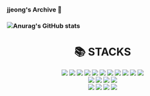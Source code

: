 ### jjeong's Archive 💛

### ![Anurag's GitHub stats](https://github-readme-stats.vercel.app/api?username=jjeong1015&show_icons=true&theme=great-gatsby)
<div align=center><h1>📚 STACKS</h1></div>

<div align=center> 
  <img src="https://img.shields.io/badge/C-#A8B9CC?style=for-the-badge&logo=C&logoColor=white">
  <img src="https://img.shields.io/badge/Java-007396?style=for-the-badge&logo=Java&logoColor=white"> 
  
  <img src="https://img.shields.io/badge/Oracle-F80000?style=for-the-badge&logo=Oracle&logoColor=white"> 
  <img src="https://img.shields.io/badge/MySQL-4479A1?style=for-the-badge&logo=MySQL&logoColor=white"> 
  
  
  <img src="https://img.shields.io/badge/Spring-6DB33F?style=for-the-badge&logo=Spring&logoColor=white"> 
  <img src="https://img.shields.io/badge/SpringBoot-6DB33F?style=for-the-badge&logo=SpringBoot&logoColor=white"> 
  <img src="https://img.shields.io/badge/SpringSecurity-6DB33F?style=for-the-badge&logo=SpringSecurity&logoColor=white"> 

  <img src="https://img.shields.io/badge/Linux-FCC624?style=for-the-badge&logo=linux&logoColor=black"> 
  <img src="https://img.shields.io/badge/VirtualBox-#183A61?style=for-the-badge&logo=VirtualBox&logoColor=black"> 
  <img src="https://img.shields.io/badge/AmazonEC2-#FF9900?style=for-the-badge&logo=AmazonEC2&logoColor=white"> 
  <img src="https://img.shields.io/badge/AmazonRDS-#527FFF?style=for-the-badge&logo=AmazonRDS&logoColor=white"> 
  <br>

  <img src="https://img.shields.io/badge/ElasticStack-#005571?style=for-the-badge&logo=ElasticStack&logoColor=white">
  <img src="https://img.shields.io/badge/ElasticSearch-#005571?style=for-the-badge&logo=ElasticSearch&logoColor=white">
  <img src="https://img.shields.io/badge/Kibana-#005571?style=for-the-badge&logo=Kibana&logoColor=white">
  <img src="https://img.shields.io/badge/Logstash-#005571?style=for-the-badge&logo=Logstash&logoColor=white">
  <br>

  <img src="https://img.shields.io/badge/git-F05032?style=for-the-badge&logo=git&logoColor=white">
  <img src="https://img.shields.io/badge/github-181717?style=for-the-badge&logo=github&logoColor=white">
  <img src="https://img.shields.io/badge/notion-#000000?style=for-the-badge&logo=notion&logoColor=white">
  <img src="https://img.shields.io/badge/slack-#4A154B?style=for-the-badge&logo=slack&logoColor=white">
  <br>
</div>
<!--
<img src="https://img.shields.io/badge/Java-007396?style=flat-square&logo=Java&logoColor=white"/> 
[![Solved.ac Profile](http://mazassumnida.wtf/api/v2/generate_badge?boj=shinin2008)](https://solved.ac/shinin2008/)
<a href="s"> <img src="https://github-readme-stats.vercel.app/api/top-langs/?username=jjeong1015&exclude_repo=jjeong1015.github.io&layout=compact&theme=great-gatsby" /> </a>
**jjeong1015/jjeong1015** is a ✨ _special_ ✨ repository because its `README.md` (this file) appears on your GitHub profile.

Here are some ideas to get you started:

- 🔭 I’m currently working on ...
- 🌱 I’m currently learning ...
- 👯 I’m looking to collaborate on ...
- 🤔 I’m looking for help with ...
- 💬 Ask me about ...
- 📫 How to reach me: ...
- 😄 Pronouns: ...
- ⚡ Fun fact: ...
-->
